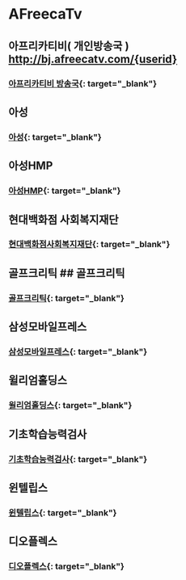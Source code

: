 # AFreecaTv
## 아프리카티비( 개인방송국 )  http://bj.afreecatv.com/{userid}
### [아프리카티비 방송국](http://bj.afreecatv.com/khm11903){: target="_blank"}

## 아성
### [아성](http://www.asunggroup.com/){: target="_blank"}
## 아성HMP
### [아성HMP](http://www.asunghmp.com/){: target="_blank"}

## 현대백화점 사회복지재단
### [현대백화점사회복지재단](http://www.ehyundai.com/newPortal/sc/main/main.do){: target="_blank"}



## 골프크리틱	## 골프크리틱
### [골프크리틱](https://pangnima.github.io/golfcritic){: target="_blank"}




## 삼성모바일프레스
### [삼성모바일프레스](http://www.samsungmobilepress.com/){: target="_blank"}

## 윌리엄홀딩스
### [윌리엄홀딩스](https://pangnima.github.io/william){: target="_blank"}

## 기초학습능력검사
### [기초학습능력검사](http://www.nise-test.com/){: target="_blank"}



## 윈텔립스
### [윈텔립스](https://www.wintelips.com/){: target="_blank"}
## 디오플렉스
### [디오플렉스](http://doplex.co.kr/){: target="_blank"}
